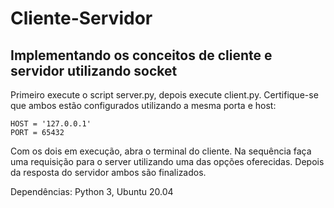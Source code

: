 # Cliente-Servidor
## Implementando os conceitos de cliente e servidor utilizando socket

Primeiro execute o script server.py, depois execute client.py. 
Certifique-se que ambos estão configurados utilizando a mesma porta e host:
```
HOST = '127.0.0.1'
PORT = 65432       
```
Com os dois em execução, abra o terminal do cliente.
Na sequência faça uma requisição para o server utilizando uma das opções oferecidas.
Depois da resposta do servidor ambos são finalizados.

Dependências: Python 3, Ubuntu 20.04
